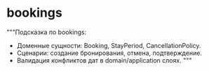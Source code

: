 # bookings

"""Подсказка по bookings:
- Доменные сущности: Booking, StayPeriod, CancellationPolicy.
- Сценарии: создание бронирования, отмена, подтверждение.
- Валидация конфликтов дат в domain/application слоях.
"""
